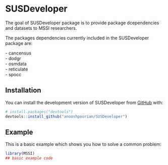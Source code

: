 
<!-- README.md is generated from README.Rmd. Please edit that file -->

# SUSDeveloper

<!-- badges: start -->

<!-- badges: end -->

The goal of SUSDeveloper package is to provide package dcependencies and
datasets to MSSI researchers.

The packages dependencies currently included in the SUSDeveloper package
are:  
  
\- cancensus  
\- dodgr  
\- osmdata  
\- reticulate  
\-
spocc  

## Installation

<!-- You can install the released version of SUSDeveloper from [CRAN](https://CRAN.R-project.org) with:

``` r
install.packages("MSSI")
``` -->

You can install the development version of SUSDeveloper from
[GitHub](https://github.com/) with:

``` r
# install.packages("devtools")
devtools::install_github("anooshpoorian/SUSDeveloper")
```

## Example

This is a basic example which shows you how to solve a common problem:

``` r
library(MSSI)
## basic example code
```
